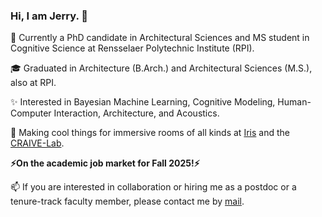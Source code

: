 ### Hi, I am Jerry. 👋

🔭 Currently a PhD candidate in Architectural Sciences and MS student in Cognitive Science at Rensselaer Polytechnic Institute (RPI).

🎓 Graduated in Architecture (B.Arch.) and Architectural Sciences (M.S.), also at RPI.

✨ Interested in Bayesian Machine Learning, Cognitive Modeling, Human-Computer Interaction, Architecture, and Acoustics. 

🌱 Making cool things for immersive rooms of all kinds at [Iris](https://github.com/iris-collective) and the [CRAIVE-Lab](https://github.com/craive-lab).

**⚡On the academic job market for Fall 2025!⚡** 

📫 If you are interested in collaboration or hiring me as a postdoc or a tenure-track faculty member, please contact me by [mail](aca.jerryh@gmail.com).


<!--
**jerrymhuang/jerrymhuang** is a ✨ _special_ ✨ repository because its `README.md` (this file) appears on your GitHub profile.

Here are some ideas to get you started:

- 🔭 I’m currently working on ...
- 🌱 I’m currently learning ...
- 👯 I’m looking to collaborate on ...
- 🤔 I’m looking for help with ...
- 💬 Ask me about ...
- 📫 How to reach me: ...
- 😄 Pronouns: ...
- ⚡ Fun fact: ...
-->
